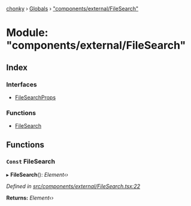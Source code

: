 [chonky](../README.md) › [Globals](../globals.md) › ["components/external/FileSearch"](_components_external_filesearch_.md)

# Module: "components/external/FileSearch"

## Index

### Interfaces

* [FileSearchProps](../interfaces/_components_external_filesearch_.filesearchprops.md)

### Functions

* [FileSearch](_components_external_filesearch_.md#const-filesearch)

## Functions

### `Const` FileSearch

▸ **FileSearch**(): *Element‹›*

*Defined in [src/components/external/FileSearch.tsx:22](https://github.com/TimboKZ/Chonky/blob/603fef8/src/components/external/FileSearch.tsx#L22)*

**Returns:** *Element‹›*
